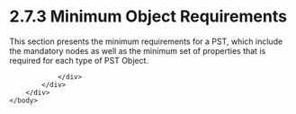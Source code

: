 <html dir="LTR" xmlns:mshelp="http://msdn.microsoft.com/mshelp" xmlns:ddue="http://ddue.schemas.microsoft.com/authoring/2003/5" xmlns:xlink="http://www.w3.org/1999/xlink" xmlns:tool="http://www.microsoft.com/tooltip">
    <head>
        <meta http-equiv="Content-Type" content="text/html; CHARSET=utf-8"></meta>
        <meta name="save" content="history"></meta>
        <title>2.7.3 Minimum Object Requirements</title>
        <xml>
            <mshelp:toctitle title="2.7.3 Minimum Object Requirements"></mshelp:toctitle>
            <mshelp:rltitle title="[MS-PST]: Minimum Object Requirements"></mshelp:rltitle>
            <mshelp:keyword index="A" term="7af54176-5108-4ac7-973f-8252ad223acb"></mshelp:keyword>
            <mshelp:attr name="DCSext.ContentType" value="open specification"></mshelp:attr>
            <mshelp:attr name="AssetID" value="7af54176-5108-4ac7-973f-8252ad223acb"></mshelp:attr>
            <mshelp:attr name="TopicType" value="kbRef"></mshelp:attr>
            <mshelp:attr name="DCSext.Title" value="[MS-PST]: Minimum Object Requirements" />
        </xml>
    </head>
    <body>
        <div id="header">
            <h1 class="heading">2.7.3 Minimum Object Requirements</h1>
        </div>
        <div id="mainSection">
            <div id="mainBody">
                <div id="allHistory" class="saveHistory"></div>
                <div id="sectionSection0" class="section" name="collapseableSection">
                    

<p>This section presents the minimum requirements for a PST,
which include the mandatory nodes as well as the minimum set of properties that
is required for each type of PST Object.</p>


                </div>
            </div>
        </div>
    </body>
</html>